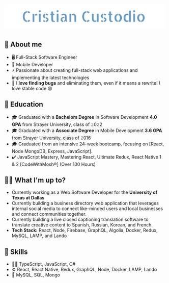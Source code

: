 <h1 align="center">
  <img src="https://github.com/cristian-custodio/cristian-custodio/blob/main/images/cristian-custodio.svg" alt="Cristian Custodio" />
</h1>

## :book: About me
- 🖥  Full-Stack Software Engineer
- 📱 Mobile Developer
- ⚡ Passionate about creating full-stack web applications and implementing the latest technologies
- 🔭 I **love finding bugs** and eliminating them, even if it means a rewrite! I love stable code 😄

## 🏫 Education
- 🎓 Graduated with a **Bachelors Degree** in Software Development **4.0 GPA** from Strayer University, class of 𝟸0𝟸2
- 🎓 Graduated with a **Associate Degree** in Mobile Development **3.6 GPA** from Strayer University, class of 𝟸016
- 🎓 Graduated from an intensive 24-week bootcamp, focusing on [React, Node MongoDB, Express, JavaScript].
- ✔️ JavaScript Mastery, Mastering React, Ultimate Redux, React Native 1 & 2 [CodeWithMosh®] (Over 100 Hours)

## :man_technologist: What I'm up to?
- Currently working as a Web Software Developer for the **University of Texas at Dallas**
- Currently building a business directory web application that leverages internal social media to connect like-minded users and local businesses and connect communities together. 
- Currently building a live closed captioning translation software to translate creative content to Spanish, Russian, Korean, and French.
- **Tech Stack:** React, Node, Firebase, GraphQL, Algolia, Docker, Redux, MySQL, LAMP, and Lando


## 🌱 Skills
- 👨‍💻 TypeScript, JavaScript, C#
- ⚙️ React, React Native, Redux, GraphQL, Node, Docker, LAMP, Lando
- 💽 MySQL, SQL, Mongo


<!--
**cristian-custodio/cristian-custodio** is a ✨ _special_ ✨ repository because its `README.md` (this file) appears on your GitHub profile.


## :man_technologist: What I'm up to?

- Currently building a business directory web application that leverages internal social media to connect like minded users and local businesses and connect communities together. 
- **Tech Stack:** React, Node, Firebase, GraphQL, and Redux
<!--
**cristian-custodio/cristian-custodio** is a ✨ _special_ ✨ repository because its `README.md` (this file) appears on your GitHub profile.

Here are some ideas to get you started:

- 🔭 I’m currently working on ...
- 🌱 I’m currently learning ...
- 👯 I’m looking to collaborate on ...
- 🤔 I’m looking for help with ...
- 💬 Ask me about ...
- 📫 How to reach me: ...
- 😄 Pronouns: ...
- ⚡ Fun fact: ...
-->
